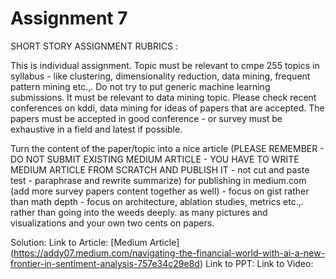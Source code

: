 # Assignment 7
SHORT STORY ASSIGNMENT RUBRICS :

 

This is individual assignment. Topic must be relevant to cmpe 255 topics in syllabus - like clustering, dimensionality reduction, data mining, frequent pattern mining etc.,. Do not try to put generic machine learning submissions. It must be relevant to data mining topic. Please check recent conferences on kddi, data mining for ideas of papers that are accepted. The papers must be accepted in good conference - or survey must be exhaustive in a field and latest if possible. 

Turn the content of the paper/topic into a nice article (PLEASE REMEMBER - DO NOT SUBMIT EXISTING MEDIUM ARTICLE - YOU HAVE TO WRITE MEDIUM ARTICLE FROM SCRATCH AND PUBLISH IT  - not cut and paste test - paraphrase and rewrite summarize)  for publishing in medium.com (add more survey papers content together as well) - focus on gist rather than math depth - focus on architecture, ablation studies, metrics etc.,. rather than going into the weeds deeply. as many pictures and visualizations and your own two cents on papers.  

Solution: 
Link to  Article:  [Medium Article] (https://addy07.medium.com/navigating-the-financial-world-with-ai-a-new-frontier-in-sentiment-analysis-757e34c29e8d)
Link to PPT: 
Link to Video:
